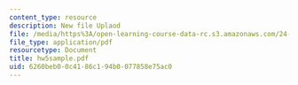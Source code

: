 ```yaml
---
content_type: resource
description: New file Uplaod
file: /media/https%3A/open-learning-course-data-rc.s3.amazonaws.com/24-242-logic-ii-spring-2004/6260beb00c4186c194b0077858e75ac0_hw5sample.pdf
file_type: application/pdf
resourcetype: Document
title: hw5sample.pdf
uid: 6260beb0-0c41-86c1-94b0-077858e75ac0
---
```

